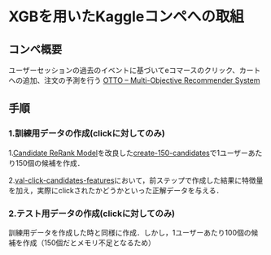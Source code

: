 # XGBを用いたKaggleコンペへの取組
## コンペ概要
ユーザーセッションの過去のイベントに基づいてeコマースのクリック、カートへの追加、注文の予測を行う
[OTTO – Multi-Objective Recommender System](https://www.kaggle.com/competitions/otto-recommender-system/overview)

## 手順
### 1.訓練用データの作成(clickに対してのみ)
1.[Candidate ReRank Model](https://www.kaggle.com/code/cdeotte/candidate-rerank-model-lb-0-575)を改良した[create-150-candidates](https://github.com/yutakakunn/Kaggle/blob/master/create-150-candidates.ipynb)で1ユーザーあたり150個の候補を作成．

2.[val-click-candidates-features](https://github.com/yutakakunn/Kaggle/blob/master/val-click-candidates-features.ipynb)において，前ステップで作成した結果に特徴量を加え，実際にclickされたかどうかといった正解データを与える．
### 2.テスト用データの作成(clickに対してのみ)
訓練用データを作成した時と同様に作成．しかし，1ユーザーあたり100個の候補を作成（150個だとメモリ不足となるため）
